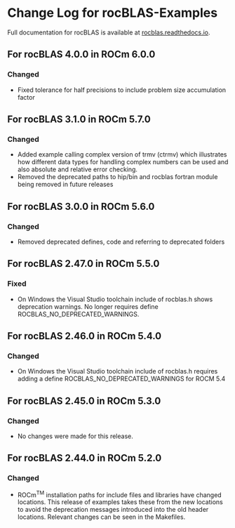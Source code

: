 # Change Log for rocBLAS-Examples

Full documentation for rocBLAS is available at [rocblas.readthedocs.io](https://rocblas.readthedocs.io/en/latest/).

## For rocBLAS 4.0.0 in ROCm 6.0.0

### Changed
- Fixed tolerance for half precisions to include problem size accumulation factor

## For rocBLAS 3.1.0 in ROCm 5.7.0

### Changed
- Added example calling complex version of trmv (ctrmv) which illustrates how different data types for handling complex numbers can be used and also absolute and relative error checking.
- Removed the deprecated paths to hip/bin and rocblas fortran module being removed in future releases

## For rocBLAS 3.0.0 in ROCm 5.6.0

### Changed
- Removed deprecated defines, code and referring to deprecated folders

## For rocBLAS 2.47.0 in ROCm 5.5.0

### Fixed
- On Windows the Visual Studio toolchain include of rocblas.h shows deprecation warnings. No longer requires define ROCBLAS_NO_DEPRECATED_WARNINGS.

## For rocBLAS 2.46.0 in ROCm 5.4.0

### Changed
- On Windows the Visual Studio toolchain include of rocblas.h requires adding a define ROCBLAS_NO_DEPRECATED_WARNINGS for ROCM 5.4

## For rocBLAS 2.45.0 in ROCm 5.3.0

### Changed
- No changes were made for this release.

## For rocBLAS 2.44.0 in ROCm 5.2.0

### Changed
- ROCm<sup>TM</sup> installation paths for include files and libraries have changed locations.  This release of examples takes these from the new locations to avoid the deprecation messages introduced into the old header locations.  Relevant changes can be seen in the Makefiles.


